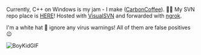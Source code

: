 Currently, C++ on Windows is my jam - I make ([CarbonCoffee](https://github.com/HackerDaGreat57/CarbonCoffee)). 👨‍💻 My SVN repo place is [HERE](https://cb48-2601-647-6300-6380-d808-ffc1-dc63-7646.ngrok.io/!/#)! Hosted with [VisualSVN](https://www.visualsvn.com/server/) and forwarded with [ngrok](https://ngrok.com/).

I'm a white hat 🤠 ignore any virus warnings! All of them are false positives 😉

![BoyKidGIF](https://user-images.githubusercontent.com/70416002/147379155-91a56678-5b4b-43ce-9214-bb75e65b1f58.gif)
